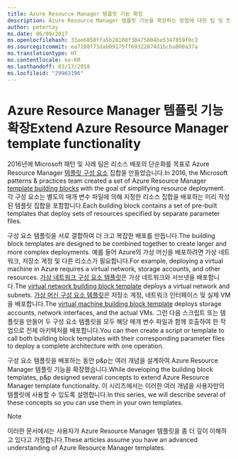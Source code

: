 ```yaml
---
title: Azure Resource Manager 템플릿 기능 확장
description: Azure Resource Manager 템플릿 기능을 확장하는 방법에 대한 팁 및 트릭 설명
author: petertay
ms.date: 06/09/2017
ms.openlocfilehash: 33ae6850ffa5b28108f30475804be5347859f0c3
ms.sourcegitcommit: ea7108f71dab09175ff69322874d1bcba800a37a
ms.translationtype: HT
ms.contentlocale: ko-KR
ms.lasthandoff: 03/17/2018
ms.locfileid: "29963196"
---
```

# <a name="extend-azure-resource-manager-template-functionality"></a><span data-ttu-id="3a747-103">Azure Resource Manager 템플릿 기능 확장</span><span class="sxs-lookup"><span data-stu-id="3a747-103">Extend Azure Resource Manager template functionality</span></span>

<span data-ttu-id="3a747-104">2016년에 Microsoft 패턴 및 사례 팀은 리소스 배포의 단순화를 목표로 Azure Resource Manager [템플릿 구성 요소](https://github.com/mspnp/template-building-blocks/wiki) 집합을 만들었습니다.</span><span class="sxs-lookup"><span data-stu-id="3a747-104">In 2016, the Microsoft patterns & practices team created a set of Azure Resource Manager [template building blocks](https://github.com/mspnp/template-building-blocks/wiki) with the goal of simplifying resource deployment.</span></span> <span data-ttu-id="3a747-105">각 구성 요소는 별도의 매개 변수 파일에 의해 지정한 리소스 집합을 배포하는 미리 작성된 템플릿 집합을 포함합니다.</span><span class="sxs-lookup"><span data-stu-id="3a747-105">Each building block contains a set of pre-built templates that deploy sets of resources specified by separate parameter files.</span></span>

<span data-ttu-id="3a747-106">구성 요소 템플릿을 서로 결합하여 더 크고 복잡한 배포를 만듭니다.</span><span class="sxs-lookup"><span data-stu-id="3a747-106">The building block templates are designed to be combined together to create larger and more complex deployments.</span></span> <span data-ttu-id="3a747-107">예를 들어 Azure의 가상 머신을 배포하려면 가상 네트워크, 저장소 계정 및 다른 리소스가 필요합니다.</span><span class="sxs-lookup"><span data-stu-id="3a747-107">For example, deploying a virtual machine in Azure requires a virtual network, storage accounts, and other resources.</span></span> <span data-ttu-id="3a747-108">[가상 네트워크 구성 요소 템플릿](https://github.com/mspnp/template-building-blocks/wiki/VNet-(v1))은 가상 네트워크와 서브넷을 배포합니다.</span><span class="sxs-lookup"><span data-stu-id="3a747-108">The [virtual network building block template](https://github.com/mspnp/template-building-blocks/wiki/VNet-(v1)) deploys a virtual network and subnets.</span></span> <span data-ttu-id="3a747-109">[가상 머신 구성 요소 템플릿](https://github.com/mspnp/template-building-blocks/wiki/Windows-and-Linux-VMs-(v1))은 저장소 계정, 네트워크 인터페이스 및 실제 VM을 배포합니다.</span><span class="sxs-lookup"><span data-stu-id="3a747-109">The [virtual machine building block template](https://github.com/mspnp/template-building-blocks/wiki/Windows-and-Linux-VMs-(v1)) deploys storage accounts, network interfaces, and the actual VMs.</span></span> <span data-ttu-id="3a747-110">그런 다음 스크립트 또는 템플릿을 만들어 두 구성 요소 템플릿을 모두 해당 매개 변수 파일과 함께 호출하여 한 작업으로 전체 아키텍처를 배포합니다.</span><span class="sxs-lookup"><span data-stu-id="3a747-110">You can then create a script or template to call both building block templates with their corresponding parameter files to deploy a complete architecture with one operation.</span></span>

<span data-ttu-id="3a747-111">구성 요소 템플릿을 배포하는 동안 p&p는 여러 개념을 설계하여 Azure Resource Manager 템플릿 기능을 확장했습니다.</span><span class="sxs-lookup"><span data-stu-id="3a747-111">While developing the building block templates, p&p designed several concepts to extend Azure Resource Manager template functionality.</span></span> <span data-ttu-id="3a747-112">이 시리즈에서는 이러한 여러 개념을 사용자만의 템플릿에 사용할 수 있도록 설명합니다.</span><span class="sxs-lookup"><span data-stu-id="3a747-112">In this series, we will describe several of these concepts so you can use them in your own templates.</span></span>

> [!NOTE]
> <span data-ttu-id="3a747-113">이러한 문서에서는 사용자가 Azure Resource Manager 템플릿을 좀 더 깊이 이해하고 있다고 가정합니다.</span><span class="sxs-lookup"><span data-stu-id="3a747-113">These articles assume you have an advanced understanding of Azure Resource Manager templates.</span></span>
